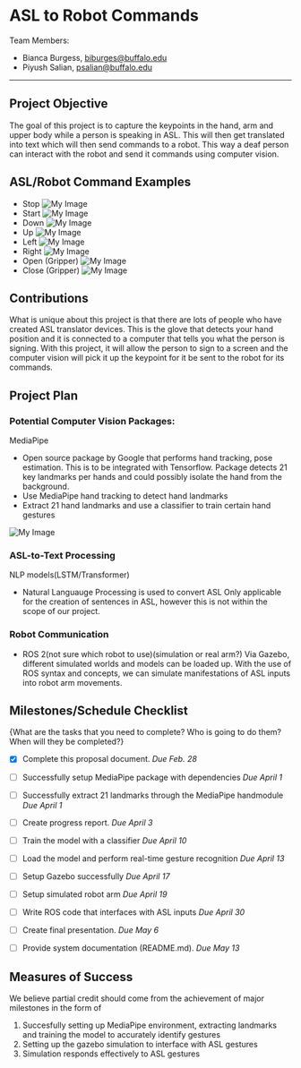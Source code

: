 # ASL to Robot Commands

Team Members:
- Bianca Burgess, biburges@buffalo.edu
- Piyush Salian, psalian@buffalo.edu

--- 

## Project Objective
The goal of this project is to capture the keypoints in the hand, arm and upper body while a person is speaking in ASL. This will then get translated into text which will then send commands to a robot. This way a deaf person can interact with the robot and send it commands using computer vision. 


## ASL/Robot Command Examples
- Stop
![My Image](Stop.png)
- Start
![My Image](Start.png)
- Down
![My Image](down.png)
- Up
![My Image](up.png)
- Left
![My Image](left.png)
- Right
![My Image](right.png)
- Open (Gripper)
![My Image](open.png)
- Close (Gripper)
![My Image](close.png)


## Contributions
What is unique about this project is that there are lots of people who have created ASL translator devices. This is the glove that detects your hand position and it is connected to a computer that tells you what the person is signing. With this project, it will allow the person to sign to a screen and the computer vision will pick it up the keypoint for it be sent to the robot for its commands.


## Project Plan

### Potential Computer Vision Packages:
MediaPipe
- Open source package by Google that performs hand tracking, pose estimation. This is to be integrated with Tensorflow. Package detects 21 key landmarks per hands and could possibly isolate the hand from the background.
- Use MediaPipe hand tracking to detect hand landmarks
- Extract 21 hand landmarks and use a classifier to train certain hand gestures

![My Image](hand_keypoints.png)

### ASL-to-Text Processing
NLP models(LSTM/Transformer)
 - Natural Languauge Processing is used to convert ASL
Only applicable for the creation of sentences in ASL, however this is not within the scope of our project. 


### Robot Communication
- ROS 2(not sure which robot to use)(simulation or real arm?)
Via Gazebo, different simulated worlds and models can be loaded up. With the use of ROS syntax and concepts, we can simulate manifestations of ASL inputs into robot arm movements. 

## Milestones/Schedule Checklist
{What are the tasks that you need to complete?  Who is going to do them?  When will they be completed?}
- [X] Complete this proposal document.  *Due Feb. 28*
- [ ] Successfully setup MediaPipe package with dependencies *Due April 1*
- [ ] Successfully extract 21 landmarks through the MediaPipe handmodule *Due April 1*
- [ ] Create progress report.  *Due April 3*
- [ ] Train the model with a classifier *Due April 10*
- [ ] Load the model and perform real-time gesture recognition *Due April 13*
- [ ] Setup Gazebo successfully *Due April 17*
- [ ] Setup simulated robot arm *Due April 19*
- [ ] Write ROS code that interfaces with ASL inputs *Due April 30*
- [ ] Create final presentation.  *Due May 6*
- [ ] Provide system documentation (README.md).  *Due May 13*


## Measures of Success
We believe partial credit should come from the achievement of major milestones in the form of 
1) Succesfully setting up MediaPipe environment, extracting landmarks and training the model to accurately identify gestures
2) Setting up the gazebo simulation to interface with ASL gestures
3) Simulation responds effectively to ASL gestures
